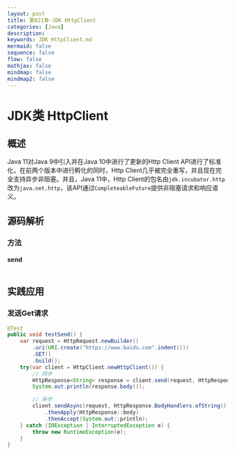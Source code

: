 ```yaml
---
layout: post
title: 第021章-JDK HttpClient
categories: [Java]
description: 
keywords: JDK HttpClient.md
mermaid: false
sequence: false
flow: false
mathjax: false
mindmap: false
mindmap2: false
---
```

# JDK类 HttpClient

## 概述

Java 11对Java 9中引入并在Java 10中进行了更新的Http Client API进行了标准化，在前两个版本中进行孵化的同时，Http Client几乎被完全重写，并且现在完全支持异步非阻塞。并且，Java 11中，Http Client的包名由`jdk.incubator.http`改为`java.net.http`，该API通过`CompleteableFuture`提供非阻塞请求和响应语义。



## 源码解析

### 方法

#### send

```

```



## 实践应用

### 发送Get请求

```java
@Test
public void testSend() {
    var request = HttpRequest.newBuilder()
        .uri(URI.create("https://www.baidu.com".indent()))
        .GET()
        .build();
    try(var client = HttpClient.newHttpClient()) {
        // 同步
        HttpResponse<String> response = client.send(request, HttpResponse.BodyHandlers.ofString());
        System.out.println(response.body());

        // 异步
        client.sendAsync(request, HttpResponse.BodyHandlers.ofString())
            .thenApply(HttpResponse::body)
            .thenAccept(System.out::println);
    } catch (IOException | InterruptedException e) {
        throw new RuntimeException(e);
    }
}
```
